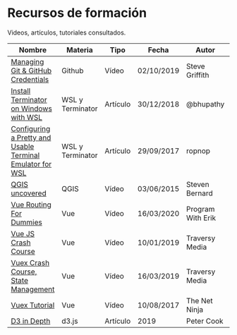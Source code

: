 # Recursos de formación

Videos, artículos, tutoriales consultados.

|  Nombre | Materia | Tipo | Fecha | Autor | Notas |
|---|---|---|---|---|---|
| [Managing Git & GitHub Credentials](https://www.youtube.com/watch?v=mskIcsJFzcI)  | Github  | Vídeo | 02/10/2019 | Steve Griffith | |
| [Install Terminator on Windows with WSL](https://medium.com/@bhupathy/install-terminator-on-windows-with-wsl-2826591d2156)  | WSL y Terminator  | Artículo | 30/12/2018 | @bhupathy | |
| [Configuring a Pretty and Usable Terminal Emulator for WSL](https://blog.ropnop.com/configuring-a-pretty-and-usable-terminal-emulator-for-wsl/)  | WSL y Terminator  | Artículo | 29/09/2017 | ropnop | |
| [QGIS uncovered](https://www.youtube.com/playlist?list=PL7HotvlLKHCs9nD1fFUjSOsZrsnctyV2R) | QGIS | Vídeo | 03/06/2015 | Steven Bernard | [QGIS-Uncovered](https://github.com/anerodata/formacion/tree/master/QGIS/QGIS-Uncovered) |
| [Vue Routing For Dummies](https://www.youtube.com/watch?v=-uCUCmrNgeo) | Vue | Vídeo | 16/03/2020 | Program With Erik | |
| [Vue JS Crash Course](https://www.youtube.com/watch?v=Wy9q22isx3U&) | Vue | Vídeo | 10/01/2019 |  Traversy Media | |
| [Vuex Crash Course, State Management](https://www.youtube.com/watch?v=5lVQgZzLMHc) | Vue | Vídeo | 16/03/2019 |  Traversy Media | [vue-vuex](https://github.com/anerodata/formacion/tree/master/Javascript/vue-vuex) |
| [Vuex Tutorial](https://www.youtube.com/playlist?list=PL4cUxeGkcC9i371QO_Rtkl26MwtiJ30P2) | Vue | Vídeo | 10/08/2017 |  The Net Ninja | |
| [D3 in Depth](https://www.d3indepth.com/) | d3.js | Artículo | 2019 | Peter Cook | |
